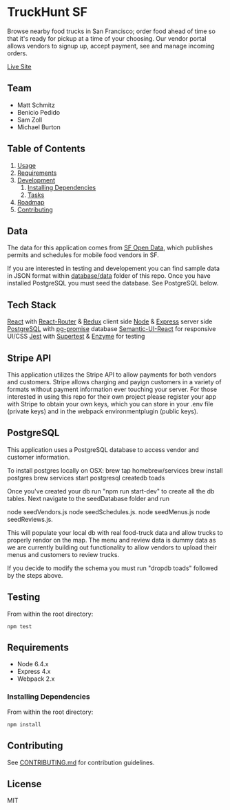 # TruckHunt SF

Browse nearby food trucks in San Francisco; order food ahead of time so that it's ready for pickup at a time of your choosing. Our vendor portal allows vendors to signup up, accept payment, see and manage incoming orders. 

[Live Site]

## Team

  - Matt Schmitz
  - Benicio Pedido
  - Sam Zoll
  - Michael Burton

## Table of Contents

1. [Usage](#Usage)
1. [Requirements](#requirements)
1. [Development](#development)
    1. [Installing Dependencies](#installing-dependencies)
    1. [Tasks](#tasks)
1. [Roadmap](#roadmap)
1. [Contributing](#contributing)

## Data

The data for this application comes from [SF Open Data], which publishes permits and schedules for mobile food vendors in SF.

If you are interested in testing and developement you can find sample data in JSON format within [database/data](database/data) folder of this repo.  Once you have installed PostgreSQL you must seed the database. See PostgreSQL below. 

## Tech Stack
[React] with [React-Router] & [Redux] client side
[Node] & [Express] server side
[PostgreSQL] with [pg-promise] database
[Semantic-UI-React] for responsive UI/CSS
[Jest] with [Supertest] & [Enzyme] for testing

## Stripe API

This application utilizes the Stripe API to allow payments for both vendors and customers. Stripe allows charging and payign customers in a variety of formats without payment information ever touching your server. For those interested in using this repo for their own project please register your app with Stripe to obtain your own keys, which you can store in your .env file (private keys) and in the webpack environmentplugin (public keys). 

## PostgreSQL

This application uses a PostgreSQL database to access vendor and customer information. 

To install postgres locally on OSX:
brew tap homebrew/services
brew install postgres
brew services start postgresql
createdb toads

Once you've created your db run "npm run start-dev" to create all the db tables. Next navigate to the seedDatabase folder and run 

node seedVendors.js
node seedSchedules.js.
node seedMenus.js
node seedReviews.js.  

This will populate your local db with real food-truck data and allow trucks to properly rendor on the map. The menu and review data is dummy data as we are currently building out functionality to allow vendors to upload their menus and customers to review trucks.

If you decide to modify the schema you must run "dropdb toads" followed by the steps above.

## Testing

From within the root directory:
```
npm test
```

## Requirements

- Node 6.4.x
- Express 4.x
- Webpack 2.x

### Installing Dependencies

From within the root directory:
```
npm install
```

## Contributing

See [CONTRIBUTING.md](CONTRIBUTING.md) for contribution guidelines.

## License

MIT

[Live Site]:http://www.truckhuntsf.com
[SF Open Data]:https://datasf.org/opendata/
[React-Router]:https://github.com/ReactTraining/react-router
[React]:https://github.com/facebook/react
[Redux]:https://github.com/reactjs/redux
[Node]:https://github.com/nodejs
[Express]:https://github.com/expressjs/express
[PostgreSQL]:https://www.postgresql.org/
[pg-promise]:https://github.com/vitaly-t/pg-promise
[Semantic-UI-React]:https://github.com/Semantic-Org/Semantic-UI-React
[Jest]:https://github.com/facebook/jest
[Supertest]:https://github.com/visionmedia/supertest
[Enzyme]:https://github.com/airbnb/enzyme